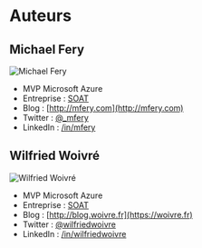 # Auteurs

## Michael Fery

![Michael Fery](http://blog.soat.fr/wp-content/uploads/2017/09/fery_photo2.png)

* MVP Microsoft Azure
* Entreprise : [SOAT](http://soat.fr)
* Blog : [http://mfery.com](http://mfery.com)
* Twitter : [@_mfery](https://twitter.com/_mfery)
* LinkedIn : [/in/mfery](https://linkedin.com/in/mfery)

## Wilfried Woivré

![Wilfried Woivré](http://blog.soat.fr/wp-content/uploads/2017/09/woivre_photo.png)

* MVP Microsoft Azure
* Entreprise : [SOAT](http://soat.fr)
* Blog : [http://blog.woivre.fr](https://woivre.fr)
* Twitter : [@wilfriedwoivre](https://twitter.com/wilfriedwoivre)
* LinkedIn : [/in/wilfriedwoivre](https://linkedin.com/in/wilfriedwoivre)
